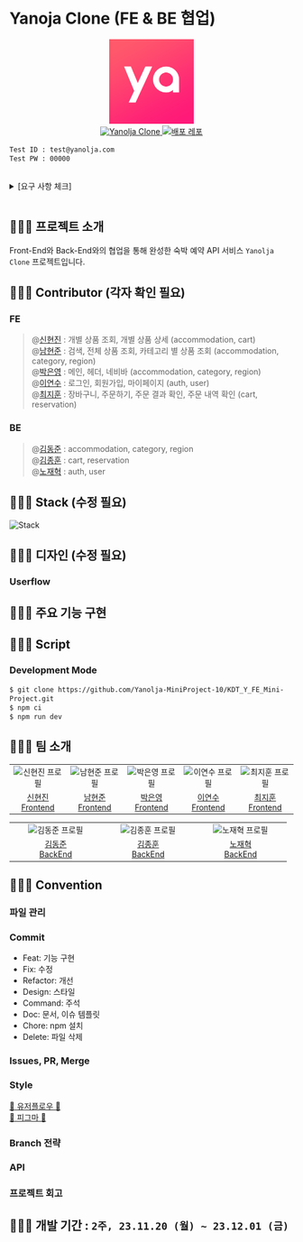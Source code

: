 # Yanoja Clone (FE & BE 협업)

<p align="center">
  <img src="public/favicon.ico"  width="150" height="150"/><br/>
  <a href="/">
    <img src="https://img.shields.io/badge/Yanolja Clone-red?style=for-the-badge&logoColor=white" alt="Yanolja Clone"/>
  </a>
  <a href="https://github.com/Yanolja-MiniProject-10/KDT_Y_FE_Mini-Project">
    <img src="https://img.shields.io/badge/배포 repository-212125?style=for-the-badge&logoColor=white" alt="배포 레포"/>
  </a>
  <br/>
</p>

```
Test ID : test@yanolja.com
Test PW : 00000
```

<br/>

<details>
<summary>[요구 사항 체크]</summary>

  <details>
  <summary>a. 프로젝트 요구 사항</summary>

  [회원 회원가입 기능]

  ✅  회원은 회원가입을 할 수 있습니다.
  ❎  기본 정보는 ID 역할로 이메일 주소와, 비밀번호, 이름 입니다.

  [회원 로그인 기능]

  - [ ]  이메일과 비밀번호로 로그인할 수 있습니다.
  - [ ]  회원 정보를 저장해둔 데이터베이스를 검색하여 해당 사용자가 유효한 사용자 인지 판단합니다.
  - [ ]  상품 조회(전체, 개별), 회원 가입은 로그인 없이 사용 가능합니다. 이 외 기능은 로그인이 필요합니다.

  [전체 상품 목록 조회]

  - [ ]  데이터베이스에서 전체 상품 목록을 가져옵니다.
  - [ ]  이미지, 상품명, 상품가격을 기본으로 출력합니다.
  - [ ]  재고에 따라 품절일 경우, 출력 여부에 대해선 팀별로 결정합니다.
  - [ ]  (옵션) 카테고리를 분류하여, 상품을 출력할 수도 있습니다.
  - [ ]  한 페이지에 출력되는 상품 개수는 팀별로 정하여, 페이징을 수행합니다.

  [개별 상품 조회]

  - [ ]  전체 상품 목록에서 특정 상품 이미지를 클릭하면, 해당 상품에 대한 상세 정보를 상품에 저장해 둔 데이터베이스에서 가져옵니다.
  - [ ]  이미지, 상품명, 상품가격, 상품 상세 소개 (1줄 이상)을 기본으로 출력합니다.
  - [ ]  재고에 따라 품절일 경우, 화면 구성은 팀별로 결정합니다.

  [상품 옵션 선택]

  - [ ]  상품 상세 소개 페이지에서 상품 옵션을 선택할 수 있습니다.
  - [ ]  날짜, 숙박 인원은 기본으로 포함됩니다.
  - [ ]  이 외 룸 형태 등 필요한 요소는 팀별로 기획합니다.

  [장바구니 담기]

  - [ ]  상품 옵션을 선택한 후, 장바구니 담기 버튼을 클릭하면 선택한 상품이 장바구니에 담깁니다.

  [장바구니 보기]

  - [ ]  장바구니에 담긴 상품 데이터 (이미지, 상품명, 옵션 등)에 따른 상품별 구매 금액, 전체 주문 합계 금액 등을 화면에 출력합니다.
  - [ ]  체크 박스를 통해 결제할 상품을 선택/제외할 수도 있습니다.
  - [ ]  주문하기 버튼을 통해 주문/결제 화면으로 이동합니다.

  [주문하기]
  
  - [ ]  장바구니에서 주문하기 버튼 또는 개별 상품 조회 페이지에서 주문하기 버튼을 누르면 전환되는 페이지입니다.
  - [ ]  만 14세 이상 이용 동의를 체크 박스로 입력 받으면, 화면 최하단에 결제하기 버튼이 활성화됩니다.

  [결제하기]

  - [ ]  주문 페이지에서 결제하기 버튼을 클릭하면, 실제 결제 로직 및 절차 없이 상품을 바로
  주문한 것으로 처리합니다.
  - [ ]  주문을 저장하는 데이터베이스에 주문 정보를 저장합니다.

  [주문 결과 확인]

  - [ ]  결제를 성공적으로 처리하면, 주문한 상품(들)에 대한 주문 결과를 출력해줍니다.

  [(옵션) 주문 내역 확인]
  
  - [ ]  별도 주문 내역 페이지에 여태 주문한 모든 이력을 출력해줍니다.
  </details>

  <details>
  <summary>b. 기능적 요구 사항</summary>
  [공통]

  - [ ]  모든 단계에서 협업을 기반으로 프로젝트를 진행합니다.
  - [ ]  각 기능을 구현하기 위해 HTTP Request Body / Response Body 에 전달할 데이터는 프론트엔드와 백엔드의 협업을 통해 결정합니다.
  - [ ]  모든 단계에서 **테스트를 수행**합니다.

  [프론트엔드]

  - [ ]  사용자 인터페이스 예시를 참고하여, 화면을 구성합니다.
  - [ ]  API 명세에 따라 백엔드에 전달된 JSON 데이터를 필요에 따라 정돈하여 화면에 출력합니다.
  - [ ]  프론트엔드 단에서 **유효성 검사**를 수행해야하는 지점을 고려합니다.
  - [ ]  React.js 또는 Next.js를 기반으로 구현하며, 컴포넌트 단위로 구조를 설계합니다.
  - [ ]  (옵션) 페이징 처리 시, **무한 스크롤**을 고려합니다.

  </details>

  <details>
  <summary>c. 평가 항목 분석</summary>
  [프로젝트 관리]

  - [ ]  일정을 설정하고 업무를 효과적으로 분배하고 관리했는가?
  - [ ]  일정 계획 및 관리, 업무 분배, 이슈 관리 등 프로젝트 관리에 충실히 노력했는가?

  [설계]

  - [ ]  사용자 경험(UX)을 고려한 사용자 친화적인 인터페이스(UI)로 사용에 어색함 또는 불편함이 없는가?
  - [ ]  API 문서에 모든 기능을 포함하고, Request/Response 에 대해 명확히 설명하였는가?
  - [ ]  데이터베이스 테이블 간 연관관계를 적절히 설정하였는가?

  [기능]

  - [ ]  Spring Security 의 인증/인가를 활용하여 회원가입/로그인 기능을 구현하였는가?
  - [ ]  프론트엔드에서 필요한 유효성 검사가 1 개 이상 고려되었는가?
  - [ ]  이메일, 비밀번호, 이름을 포함한 정보로 회원 가입 기능이 구현되었는가?
  - [ ]  이메일과 비밀번호로 로그인 기능이 구현되었는가?
  - [ ]  숙박 상품 전체 조회 기능이 정상적으로 구현되었는가?
  - [ ]  숙박 상품 개별 조회 기능이 정상적으로 구현되었는가?
  - [ ]  장바구니(담기, 보기) 기능이 정상적으로 구동되는가?
  - [ ]  주문하기 기능이 정상적으로 구동되는가?
  - [ ]  결제하기 기능이 정상적으로 구동되는가?
  - [ ]  결제하기가 성공할 경우, 주문 결과를 확인할 수 있는가?

  [프로젝트 완성도]

  - [ ]  Open API 의 데이터를 검증하고 적절하게 활용하였는가?
  - [ ]  화면 컴포넌트 단위는 적절한가?
  - [ ]  코드 품질과 안정성을 고려하여 테스트 케이스를 작성하고 테스트를 수행했는가?

  [협업 및 커뮤니케이션]

  - [ ]  협업 도구와 팀원들 간의 원활한 커뮤니케이션을 얼마나 잘 이끌어 나갔는가?
  - [ ]  팀원들과의 원활한 커뮤니케이션과 정보 공유를 수행했는가?
  </details>

</details>

<br/>

## 🧑🏻‍💻 프로젝트 소개

Front-End와 Back-End와의 협업을 통해 완성한 숙박 예약 API 서비스 `Yanolja Clone` 프로젝트입니다.

## 🧑🏻‍💻 Contributor (각자 확인 필요)
### FE
> @[신현진](https://github.com/xxxjinn) : 개별 상품 조회, 개별 상품 상세 (accommodation, cart)  
> @[남현준](https://github.com/applevalley) : 검색, 전체 상품 조회, 카테고리 별 상품 조회 (accommodation, category, region)  
> @[박은영](https://github.com/SKY-PEY) : 메인, 헤더, 네비바 (accommodation, category, region)  
> @[이연수](https://github.com/suehub) : 로그인, 회원가입, 마이페이지 (auth, user)  
> @[최지훈](https://github.com/JitHoon) : 장바구니, 주문하기, 주문 결과 확인, 주문 내역 확인 (cart, reservation)

### BE
> @[김동준](https://github.com/Kim-Dong-Jun99) : accommodation, category, region  
> @[김종훈](https://github.com/whdgns5059) : cart, reservation  
> @[노재혁](https://github.com/NoJaeHyuk) : auth, user

## 🧑🏻‍💻 Stack (수정 필요)

![Stack](https://github.com/MOVIEJOJO7/cat-talk/assets/101972330/68bb2746-7f5f-40da-9cd6-3a57cb4c89fc)

## 🧑🏻‍💻 디자인 (수정 필요)

### Userflow

## 🧑🏻‍💻 주요 기능 구현

## 🧑🏻‍💻 Script

### Development Mode

```
$ git clone https://github.com/Yanolja-MiniProject-10/KDT_Y_FE_Mini-Project.git
$ npm ci
$ npm run dev
```

## 🧑🏻‍💻 팀 소개

<table>
  <tr>
    <td align="center" width="150px">
      <img src="https://avatars.githubusercontent.com/u/102955516?v=4" alt="신현진 프로필" />
    </td>
    <td align="center" width="150px">
      <img src="https://avatars.githubusercontent.com/u/62874043?v=4" alt="남현준 프로필" />
    </td>
    <td align="center" width="150px">
      <img src="https://avatars.githubusercontent.com/u/139188760?v=4" alt="박은영 프로필" />
    </td>
    <td align="center" width="150px">
      <img src="https://avatars.githubusercontent.com/u/111065848?v=4" alt="이연수 프로필" />
    </td>
    <td align="center" width="150px">
      <img src="https://avatars.githubusercontent.com/u/101972330?v=4" alt="최지훈 프로필" />
    </td>
  </tr>
  <tr> 
    <td align="center">
      <a href="https://github.com/xxxjinn" target="_blank">
        신현진<br />
        Frontend
      </a>
    </td>
    <td align="center">
      <a href="https://github.com/applevalley" target="_blank">
        남현준<br />
        Frontend
      </a>
    </td>
    <td align="center">
      <a href="https://github.com/SKY-PEY" target="_blank">
        박은영<br />
        Frontend
      </a>
    </td>    
    <td align="center">
      <a href="https://github.com/suehub" target="_blank">
        이연수<br />
        Frontend
      </a>
    </td>
    <td align="center">
      <a href="https://github.com/JitHoon" target="_blank">
        최지훈<br />
        Frontend
      </a>
    </td>
  </tr>
</table>

<table>
  <tr>
    <td align="center" width="150px">
      <img src="https://avatars.githubusercontent.com/u/95599193?v=4" alt="김동준 프로필" />
    </td>
    <td align="center" width="150px">
      <img src="https://avatars.githubusercontent.com/u/40512982?v=4" alt="김종훈 프로필" />
    </td>
    <td align="center" width="150px">
      <img src="https://avatars.githubusercontent.com/u/32382839?v=4" alt="노재혁 프로필" />
  </tr>
  <tr> 
    <td align="center">
      <a href="https://github.com/Kim-Dong-Jun99" target="_blank">
        김동준<br />
        BackEnd
      </a>
    </td>
    <td align="center">
      <a href="https://github.com/whdgns5059" target="_blank">
        김종훈<br />
        BackEnd
      </a>
    </td>
    <td align="center">
      <a href="https://github.com/NoJaeHyuk" target="_blank">
        노재혁<br />
        BackEnd
      </a>
    </td>
  </tr>
</table>

## 🧑🏻‍💻 Convention
### 파일 관리

### Commit
- Feat: 기능 구현
- Fix: 수정
- Refactor: 개선
- Design: 스타일
- Command: 주석
- Doc: 문서, 이슈 템플릿
- Chore: npm 설치
- Delete: 파일 삭제

### Issues, PR, Merge

### Style
<a href="https://www.figma.com/file/nXHa5NqJdIhkRjZIQ3a2kq/mini-project?type=whiteboard&node-id=0%3A1&t=5zXImadm92h4kzvE-1">🥇 유저플로우 🥇</a>
<br/>
<a href="https://www.figma.com/file/xzhsFAOTqHb6HgtcopNyq8/miniProject?type=design&node-id=0%3A1&mode=design&t=3IQv0goIdhTfOUTv-1">🥇 피그마 🥇</a>

### Branch 전략

### API

### 프로젝트 회고

## 🧑🏻‍💻 개발 기간 : `2주, 23.11.20 (월) ~ 23.12.01 (금)`
